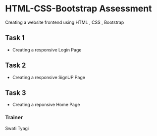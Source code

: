 # HTML-CSS-Bootstrap Assessment
Creating a website frontend using HTML , CSS , Bootstrap

## Task 1 
- Creating a responsive Login Page
## Task 2 
- Creating a responsive SignUP Page
## Task 3
- Creating a reponsive Home Page

### Trainer 
Swati Tyagi
